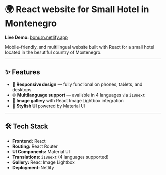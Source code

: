 # 🌍 React website for Small Hotel in Montenegro

**Live Demo:** [bonusn.netlify.app](https://bonusb.netlify.app)

Mobile-friendly, and multilingual website built with React for a small hotel located in the beautiful country of Montenegro.

---

## ✨ Features

- 🏨 **Responsive design** — fully functional on phones, tablets, and desktops  
- 🌐 **Multilanguage support** — available in 4 languages via `i18next`  
- 📸 **Image gallery** with React Image Lightbox integration  
- 🎨 **Stylish UI** powered by Material UI  

---

## 🛠 Tech Stack

- **Frontend:** React 
- **Routing:** React Router  
- **UI Components:** Material UI  
- **Translations:** `i18next` (4 languages supported)  
- **Gallery:** React Image Lightbox  
- **Deployment:** Netlify  

